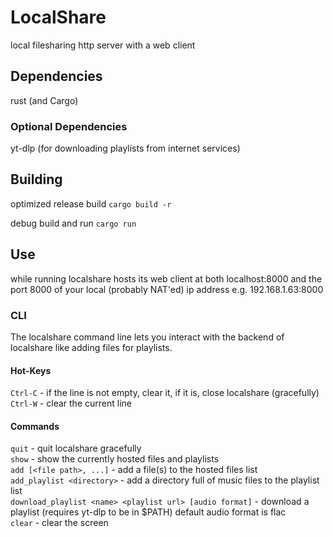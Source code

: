 
# LocalShare

local filesharing http server with a web client

## Dependencies

rust (and Cargo)

### Optional Dependencies

yt-dlp (for downloading playlists from internet services)

## Building

optimized release build
```cargo build -r```

debug build and run
```cargo run```

## Use

while running localshare hosts its web client at both localhost:8000
and the port 8000 of your local (probably NAT'ed) ip address e.g.
192.168.1.63:8000

### CLI

The localshare command line lets you interact with the backend of
localshare like adding files for playlists.


#### Hot-Keys

```Ctrl-C``` - if the line is not empty, clear it, if it is, close localshare (gracefully)<br />
```Ctrl-W``` - clear the current line

#### Commands

```quit```                     - quit localshare gracefully<br />
```show```                     - show the currently hosted files and playlists<br />
```add [<file path>, ...]```    - add a file(s) to the hosted files list<br />
```add_playlist <directory>``` - add a directory full of music files to the playlist list<br />
```download_playlist <name> <playlist url> [audio format]```
                         - download a playlist (requires yt-dlp to be in $PATH) default audio format is flac<br />
```clear```                    - clear the screen


